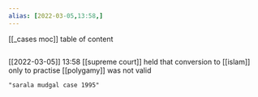 ```yaml
---
alias: [2022-03-05,13:58,]
---
```

[[_cases moc]]
table of content
```toc
```

[[2022-03-05]] 13:58
[[supreme court]] held that conversion to [[islam]] only to practise [[polygamy]] was not valid
```query
"sarala mudgal case 1995"
```